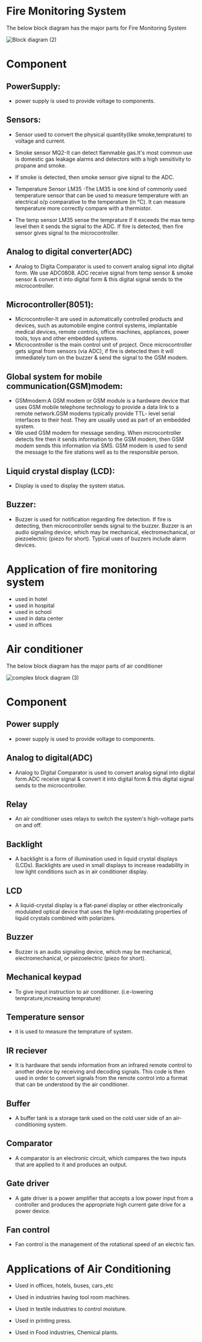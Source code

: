 # Fire Monitoring System
The below block diagram has the major parts for Fire Monitoring System

![Block diagram (2)](https://user-images.githubusercontent.com/98872208/154792550-8c96514c-1270-48e9-8bfe-cb12403a482a.png)

# Component

## PowerSupply:

   * power supply is used to provide voltage to components.

## Sensors:

  * Sensor used to convert the physical quantity(like smoke,temprature) to voltage and current.

  * Smoke sensor MQ2-It can detect flammable gas.It's most common use is domestic gas leakage alarms and detectors with a high sensitivity to propane and smoke.
  * If smoke is detected, then smoke sensor give signal to the ADC.
 
  * Temperature Sensor LM35 -The LM35 is one kind of commonly used temperature sensor that can be used to measure temperature with an electrical o/p comparative to the               temperature (in °C). It can measure temperature more correctly compare with a thermistor.
  * The temp sensor LM35 sense the temprature if it exceeds the max temp level then it sends the signal to the ADC. If fire is detected, then fire sensor          gives signal       to the microcontroller.

## Analog to digital converter(ADC)

   * Analog to Digita Comparator is used to convert analog signal into digital form. We use ADC0808. ADC receive signal from temp sensor & smoke sensor & convert it into digital     form & this digital signal sends to the microcontroller.

## Microcontroller(8051):
  
  * Microcontroller-It are used in automatically controlled products and devices, such as automobile engine control systems, implantable medical devices, remote       controls,     office machines, appliances, power tools, toys and other embedded systems.
  * Microcontroller is the main control unit of project. Once microcontroller gets signal from sensors (via ADC), if fire is detected then it will immediately turn on the buzzer     &   send the signal to the GSM modem.

## Global system for mobile communication(GSM)modem:

   * GSMmodem:A GSM modem or GSM module is a hardware device that uses GSM mobile telephone technology to provide a data link to a remote network.GSM modems typically provide         TTL-   level serial interfaces to their host. They are usually used as part of an embedded system.
   * We used GSM modem for message sending. When microcontroller detects fire then it sends information to the GSM modem, then GSM modem sends this information via SMS. GSM          modem  is used to send the message to the fire stations well as to the responsible person.

## Liquid crystal display (LCD):

   * Display is used to display the system status.

## Buzzer:

  *  Buzzer is used for notification regarding fire detection. If fire is detecting, then microcontroller sends signal to the buzzer.
     Buzzer is an audio signaling device, which may be mechanical, electromechanical, or piezoelectric (piezo for short). Typical uses of buzzers include alarm devices.
     
 # Application of fire monitoring system
 * used in hotel
 * used in hospital
 * used in school
 * used in data center
 * used in offices
    
     
# Air conditioner

   The below block diagram has the major parts of air conditioner
   
  ![complex block diagram (3)](https://user-images.githubusercontent.com/98872208/154829472-c216efa3-4761-418e-a658-96841b676607.png)

   
# Component

## Power supply
   * power supply is used to provide voltage to components.

## Analog to digital(ADC)
   * Analog to Digital Comparator is used to convert analog signal into digital form.ADC receive signal & convert it into digital form & this digital signal sends to the              microcontroller.
## Relay
   * An air conditioner uses relays to switch the system's high-voltage parts on and off.
   
## Backlight
   * A backlight is a form of illumination used in liquid crystal displays (LCDs). Backlights are used in small displays to increase readability in low light conditions such         as in air conditioner display.
## LCD
   * A liquid-crystal display is a flat-panel display or other electronically modulated optical device that uses the light-modulating properties of liquid crystals combined with      polarizers.
## Buzzer
   * Buzzer is an audio signaling device, which may be mechanical, electromechanical, or piezoelectric (piezo for short).
## Mechanical keypad   
   * To give input instruction to air conditioner.
     (i.e-lowering temprature,increasing temprature)  
## Temperature sensor
   * it is used to measure the temprature of system.
## IR reciever
   * It is hardware that sends information from an infrared remote control to another device by receiving and decoding signals. This code is then used in order to convert            signals from the remote control into a format that can be understood by the air conditioner.
## Buffer
   * A buffer tank is a storage tank used on the cold user side of an air-conditioning system.
## Comparator
   * A comparator is an electronic circuit, which compares the two inputs that are applied to it and produces an output.
## Gate driver
   * A gate driver is a power amplifier that accepts a low power input from a controller and produces the appropriate high current gate drive for a power device.
## Fan control
   * Fan control is the management of the rotational speed of an electric fan.

 # Applications of Air Conditioning
 
* Used in offices, hotels, buses, cars.,etc

* Used in industries having tool room
machines.

* Used in textile industries to control
 moisture.
 
* Used in printing press.

* Used in Food industries, Chemical plants.



